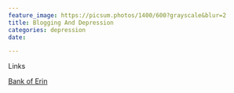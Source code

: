 ```yaml
---
feature_image: https://picsum.photos/1400/600?grayscale&blur=2
title: Blogging And Depression
categories: depression
date: 

---
```

Links

[Bank of Erin](https://bankoferin.com/ "Bank of Erin")
